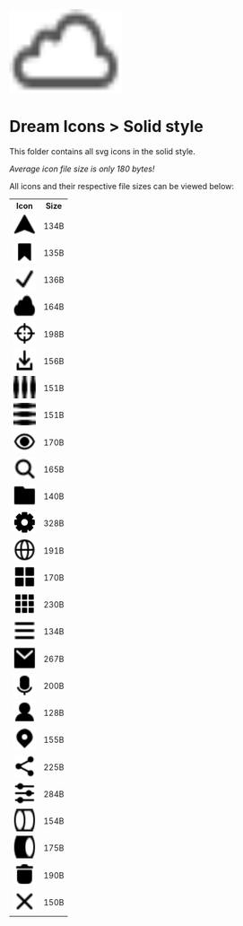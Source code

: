 
<img src="../dream.svg" width=200 height=150/>

# **Dream Icons > Solid style**

This folder contains all svg icons in the solid style.

*Average icon file size is only 180 bytes!*

All icons and their respective file sizes can be viewed below:
<table><tr><th>Icon</th><th>Size</th></tr><tr><td><img width=40 height=40 src="arrow-nav.svg"></td><td>134B</td></tr><tr><td><img width=40 height=40 src="bookmark.svg"></td><td>135B</td></tr><tr><td><img width=40 height=40 src="check-mark.svg"></td><td>136B</td></tr><tr><td><img width=40 height=40 src="cloud.svg"></td><td>164B</td></tr><tr><td><img width=40 height=40 src="crosshair.svg"></td><td>198B</td></tr><tr><td><img width=40 height=40 src="download.svg"></td><td>156B</td></tr><tr><td><img width=40 height=40 src="ellipsis-h.svg"></td><td>151B</td></tr><tr><td><img width=40 height=40 src="ellipsis-v.svg"></td><td>151B</td></tr><tr><td><img width=40 height=40 src="eye.svg"></td><td>170B</td></tr><tr><td><img width=40 height=40 src="eyeglass.svg"></td><td>165B</td></tr><tr><td><img width=40 height=40 src="folder.svg"></td><td>140B</td></tr><tr><td><img width=40 height=40 src="gear.svg"></td><td>328B</td></tr><tr><td><img width=40 height=40 src="globe.svg"></td><td>191B</td></tr><tr><td><img width=40 height=40 src="grid-2x2.svg"></td><td>170B</td></tr><tr><td><img width=40 height=40 src="grid-3x3.svg"></td><td>230B</td></tr><tr><td><img width=40 height=40 src="hamburger.svg"></td><td>134B</td></tr><tr><td><img width=40 height=40 src="mail.svg"></td><td>267B</td></tr><tr><td><img width=40 height=40 src="microphone.svg"></td><td>200B</td></tr><tr><td><img width=40 height=40 src="person.svg"></td><td>128B</td></tr><tr><td><img width=40 height=40 src="pin-mark.svg"></td><td>155B</td></tr><tr><td><img width=40 height=40 src="share.svg"></td><td>225B</td></tr><tr><td><img width=40 height=40 src="sliders.svg"></td><td>284B</td></tr><tr><td><img width=40 height=40 src="toggle-off.svg"></td><td>154B</td></tr><tr><td><img width=40 height=40 src="toggle-on.svg"></td><td>175B</td></tr><tr><td><img width=40 height=40 src="trash.svg"></td><td>190B</td></tr><tr><td><img width=40 height=40 src="x-mark.svg"></td><td>150B</td></tr></table>
    